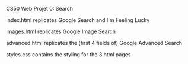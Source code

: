 CS50 Web Projet 0: Search

index.html replicates Google Search and I'm Feeling Lucky

images.html replicates Google Image Search

advanced.html replicates the (first 4 fields of) Google Advanced Search

styles.css contains the styling for the 3 html pages
